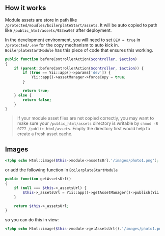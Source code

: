 ## How it works
Module assets are store in path like `/protected/moudles/boilerplateStart/assets`. It will be auto copied to path like `/public_html/assets/933ea96f` after deployment.

In the development environment, you will need to set `DEV = true` in `/protected/.env` for the copy mechanism to auto kick in. `BoilerplateStartModule` has this piece of code that ensures this working.
```php
public function beforeControllerAction($controller, $action)
{
    if (parent::beforeControllerAction($controller, $action)) {
        if (true == Yii::app()->params['dev']) {
            Yii::app()->assetManager->forceCopy = true;
        }

        return true;
    } else {
        return false;
    }
}
```

> If your module asset files are not copied correctly, you may want to make sure your `/public_html/assets` directory is writable by `chmod -R 0777 /public_html/assets`. Empty the directory first would help to create a fresh asset cache.

## Images
```php
<?php echo Html::image($this->module->assetsUrl.'/images/photo1.png'); ?>
```

or add the following function in `BoilerplateStartModule`
```php
public function getAssetsUrl()
{
    if (null === $this->_assetsUrl) {
        $this->_assetsUrl = Yii::app()->getAssetManager()->publish(Yii::getPathOfAlias('boilerplateStart.assets'));
    }

    return $this->_assetsUrl;
}
```
so you can do this in view:
```php
<?php echo Html::image($this->module->getAssetsUrl().'/images/photo1.png'); ?>
```